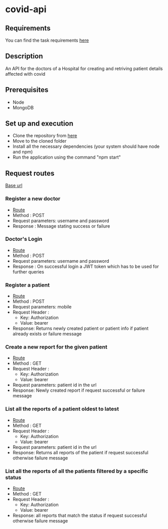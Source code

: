 # covid-api

## Requirements
You can find the task requirements [here](https://docs.google.com/document/d/1z3PhoPuouGzGQxp9kTms47ctYMeUq2xHwdJKWivj3wA/edit)

## Description
An API for the doctors of a Hospital for creating and retriving patient details affected with covid

## Prerequisites
  * Node
  * MongoDB

## Set up and execution
* Clone the repository from [here](https://github.com/arunsridher/covid-api.git)
* Move to the cloned folder
* Install all the necessary dependencies (your system should have node and npm)
* Run the application using the command "npm start"

## Request routes
[Base url](http://localhost:8000/api/v1)

### Register a new doctor
  * [Route](http://localhost:8000/api/v1/doctors/register)
  * Method : POST
  * Request parameters: username and password
  * Response : Message stating success or failure

### Doctor's Login
  * [Route](http://localhost:8000/api/v1/doctors/login)
  * Method : POST
  * Request parameters: username and password
  * Response : On successful login a JWT token which has to be used for further queries

### Register a patient
  * [Route](http://localhost:8000/api/v1/patients/register)
  * Method : POST
  * Request parameters: mobile
  * Request Header :    
    - Key: Authorization    
    - Value: bearer <token>
  * Response: Returns newly created patient or patient info if patient already exists or failure message

### Create a new report for the given patient
  * [Route](http://localhost:8000/api/v1/patients/:id/create_report)
  * Method : GET
  * Request Header :    
    - Key: Authorization    
    - Value: bearer <token>
  * Request parameters: patient id in the url
  * Response: Newly created report if request successful or failure message

### List all the reports of a patient oldest to latest
  * [Route](http://localhost:8000/api/v1/patients/:id/all_reports)
  * Method : GET
  * Request Header :    
    - Key: Authorization    
    - Value: bearer <token>
  * Request parameters: patient id in the url
  * Response: Returns all reports of the patient if request successful otherwise failure message

### List all the reports of all the patients filtered by a specific status
  * [Route](http://localhost:8000/api/v1//reports/:status)
  * Method : GET
  * Request Header :    
    - Key: Authorization    
    - Value: bearer <token>
  * Response: all reports that match the status if request successful otherwise failure message
  
